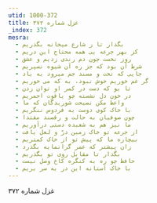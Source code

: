 ```yaml
---
utid: 1000-372
title: غزل شماره ۳۷۲
_index: 372
mesra:
  - بگذار تا ز شارع میخانه بگذریم
  - کز بهر جرعه یی همه محتاج این دریم
  - روز نخست چون دم رندی زدیم و عشق
  - شرط آن بود که جز ره آن شیوه نسپریم
  - جایی که تخت و مسند جم میرود به باد
  - گر غم خوریم خوش نبود، به که می خوریم
  - تا بو که دست در کمر او توان زدن
  - در خون دل نشسته چو یاقوت احمریم
  - واعظ مکن نصیحت شوریدگان که ما
  - با خاک کوی دوست به فردوس ننگریم
  - چون صوفیان به حالت و رقصند مقتدا
  - ما نیز هم به شعبده دستی درآوریم
  - از جرعه تو خاک زمین درّ و لعل یافت
  - بیچاره ما که پیش تو از خاک کمتریم
  - زان پیشتر که عمر گرانمایه بگذرد
  - بگذار تا مقابل روی تو بگذریم
  - حافظ چو ره به کنگره کاخ وصل نیست
  - با خاک آستانه این در به سر بریم
---
```

غزل شماره ۳۷۲
